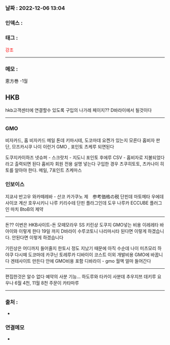 

### 날짜 :  2022-12-06 13:04

### 인덱스 :

### 태그 :

<span style="color: red">강조</span>

----

### 메모 :

恵方巻 -1월

## HKB

hkb고객센터에 연결할수 있도록
구입의 나가레 페이지??
D바라이에서 될것이다

---
### GMO

비자카드, 홉 비자카드
메일 톤데 키마시테, 도코마데 요켄가 있는지 모른다
홉비자 판단, 므즈카시쿠 나이
이런거 GMO , 포인토 츠케루 되면된다

도쿠지카이하즈
넷슈퍼 - 스크랏치 - 지도니 포인토 후에루
CSV - 홉비자로 지불되었다라고 출력되면 된다
홉비자 회원 전용 설명 넣는다
구입한 경우 츠쿠히토토, 츠카나이 히토를 알아야 한다. 메일, 7포인트 츠케마스


### 인보이스

지쿄샤 반고우 와카떼레바 - 산코 카가쿠노 제　参考価格の税
단핀데 마토메타 우에데 사이코 계산 호우시키니 나루
키리수테 단핀 플라그인데 도우 나루카
ECCUBE 플러그인 마치
BtoB의 제약

----
돈??
이번은 HKB사이트-돈 모떼모라우
SS 키린상 도쿠지 GMO넣는 비용 
이레레타 바아이와 이렇게 한다
19일 까지 D바라이 수루코토니 나리마시타
된다면 이렇게 하겠습니다.
안된다면 이렇게 하겠습니다

기린상은 어디까지 들어줄지
한토시 정도 지났기 때문에 아직 수순데 나이
미츠모리 하야쿠 다시떼 도코마데 카쿠닌 토레루카
디바이이 코스트 이외 개발비용
GMO에 바꿉니다 
겐테사이트 만든다 안에 GMO비용 포함
디바라이 - gmo 월액 얼마 들어간다

---
편집한것은 알수 없다
예약의 사분 기능... 
하도루와 타카이
사분데 추우지쯔 데키루 요우나
6월 4천, 11월 8천
주문이 카타마루


----
### 출처 :
-


### 연결메모
-



















